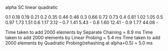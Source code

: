 alpha	 SC     linear	quadratic

0.1	0.18	0.19	0.21
0.2	0.35	0.46	0.46
0.3	0.66	0.72	0.73
0.4	0.81	1.02	1.05
0.5	0.97	1.73	1.51
0.6	1.17	3.12	 -
0.7	1.41	5.43	 - 
0.8	1.60	12.41	 -
0.9	1.77	44.08	 -


Time taken to add 2000 elements by Separate Chaining = 8.9 ms
Time taken to add 2000 elements by Linear Probing = 5.4 ms
Time taken to add 2000 elements by Quadratic Probing(rehashing at alpha=0.5) = 5.0 ms
